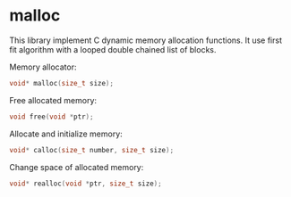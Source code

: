 # malloc #

This library implement C dynamic memory allocation functions.
It use first fit algorithm with a looped double chained list of blocks.

Memory allocator:
``` C
void* malloc(size_t size);
```

Free allocated memory:
``` C
void free(void *ptr);
```

Allocate and initialize memory:
``` C
void* calloc(size_t number, size_t size);
```

Change space of allocated memory:
``` C
void* realloc(void *ptr, size_t size);
```